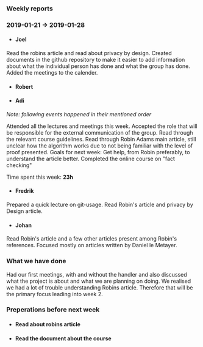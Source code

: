 ### Weekly reports
### 2019-01-21 -> 2019-01-28

* #### Joel
Read the robins article and read about privacy by design. Created documents in the github repository to make it easier to add information about what the individual person has done and what the group has done. Added the meetings to the calender.

* #### Robert

* #### Adi
_Note: following events happened in their mentioned order_

Attended all the lectures and meetings this week. Accepted the role that will be responsible for the external communication of the group. Read through the relevant course guidelines. Read through Robin Adams main article, still unclear how the algorithm works due to not being familiar with the level of proof presented. Goals for next week: Get help, from Robin preferably, to understand the article better. Completed the online course on "fact checking"

Time spent this week: __23h__

* #### Fredrik
Prepared a quick lecture on git-usage. Read Robin's article and privacy by Design article.

* #### Johan
Read Robin's article and a few other articles present among Robin's references. Focused mostly on articles written 
by Daniel le Metayer.

### What we have done
Had our first meetings, with and without the handler and also discussed what
the project is about and what we are planning on doing.
We realised we had a lot of trouble understanding Robins article. Therefore that will be the primary focus leading into week 2.
### Preperations before next week
* #### Read about robins article
* #### Read the document about the course

